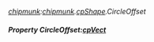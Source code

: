 _[chipmunk](../../modules/chipmunk/chipmunk-module.md):[chipmunk](../../modules/chipmunk/chipmunk-module.md).[cpShape](../../modules/chipmunk/chipmunk-cpshape.md).CircleOffset_
##### Property CircleOffset:[cpVect](../../modules/chipmunk/chipmunk-cpvect.md)

